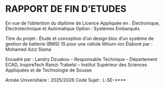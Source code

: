 # RAPPORT DE FIN D’ETUDES 
En vue de l’obtention du diplôme de Licence Appliquée en :
Électronique, Électrotechnique et Automatique
Option : Systèmes Embarqués

Titre du projet :
Étude et conception d’un design bloc d’un système de gestion de batterie (BMS) 1S pour une cellule lithium-ion
Élaboré par :
Mohamed Aziz Slama

Encadré par :
Landry Dzuakou – Responsable Technique – Département ECAD, InspireTech
Ramzi Trabelsi – Institut Supérieur des Sciences Appliquées et de Technologie de Sousse

Année Universitaire :  2025/2026
Code Sujet : L-SE-****

                                                                                                                                      
